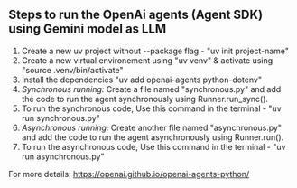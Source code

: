 ## Steps to run the OpenAi agents (Agent SDK) using Gemini model as LLM

1. Create a new uv project without --package flag - "uv init project-name"
2. Create a new virtual environement using "uv venv" & activate using "source .venv/bin/activate"
3. Install the dependencies "uv add openai-agents python-dotenv"
4. *Synchronous running:* Create a file named "synchronous.py" and add the code  to run the agent synchronously using Runner.run_sync(). 
5. To run the synchronous code, Use this command in the terminal - "uv run synchronous.py"
6. *Asynchronous running:* Create another file named "asynchronous.py" and add the code to run the agent asynchronously using Runner.run(). 
7. To run the asynchronous code, Use this command in the terminal - "uv run asynchronous.py" 

For more details: https://openai.github.io/openai-agents-python/
